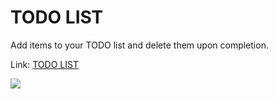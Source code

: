 # TODO LIST
Add items to your TODO list and delete them upon completion.

Link: [TODO LIST](https://starboi02.github.io/TODO-LIST/)

![](https://i.imgur.com/pbXxSvq.png)
